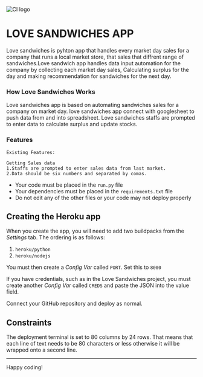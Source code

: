 ![CI logo](https://codeinstitute.s3.amazonaws.com/fullstack/ci_logo_small.png)

<h1>LOVE SANDWICHES APP</h1>

Love sandwiches is pyhton app that handles every market day sales for a company that
runs a local market store, that sales that diffrent range of sandwiches.Love sandwich
app handles data input automation for the company by collecting each market day sales,
Calculating surplus for the day and making recommendation for sandwiches for the next day.

<h3>How Love Sandwiches Works</h3>
Love sandwiches app is based on automating sandwiches sales for a company on  market day.
love sandwiches app connect with googlesheet to push data from and into spreadsheet.
Love sandwiches staffs are prompted to enter data to calculate surplus and update stocks. 

<h3>Features</h3>

    Existing Features:

    Getting Sales data
    1.Staffs are prompted to enter sales data from last market.
    2.Data should be six numbers and separated by comas. 

* Your code must be placed in the `run.py` file
* Your dependencies must be placed in the `requirements.txt` file
* Do not edit any of the other files or your code may not deploy properly

## Creating the Heroku app

When you create the app, you will need to add two buildpacks from the _Settings_ tab. The ordering is as follows:

1. `heroku/python`
2. `heroku/nodejs`

You must then create a _Config Var_ called `PORT`. Set this to `8000`

If you have credentials, such as in the Love Sandwiches project, you must create another _Config Var_ called `CREDS` and paste the JSON into the value field.

Connect your GitHub repository and deploy as normal.

## Constraints

The deployment terminal is set to 80 columns by 24 rows. That means that each line of text needs to be 80 characters or less otherwise it will be wrapped onto a second line.

-----
Happy coding!